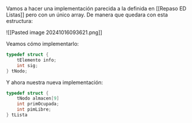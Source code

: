
Vamos a hacer una implementación parecida a la definida en [[Repaso ED Listas]] pero con un único array. De manera que quedara con esta estructura:

![[Pasted image 20241016093621.png]]

Veamos cómo implementarlo:

``` c
typedef struct {
	tElemento info;
	int sig;
} tNodo;
```

Y ahora nuestra nueva implementación:

```c
typedef struct {
	tNodo almacen[9]
	int primOcupada;
	int pimLibre;
} tLista
```

